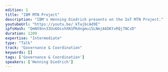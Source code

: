 ```yaml
---
edition: 1
title: "IBM MTN Project"
description: "IBM's Henning Diedrich presents on the IoT MTN Project."
youtubeUrl: "https://youtu.be/_kTajbcAd9E"
ipfsHash: "QmNX9nn33Uu6DsshXN1PKdngmui5LNmjA6DKtvRQj7NCsD"
duration: 1209
expertise: "Intermediate"
type: "Talk"
track: "Governance & Coordination"
keywords: []
tags: ['Governance & Coordination']
speakers: ['Henning Diedrich']
---
```


